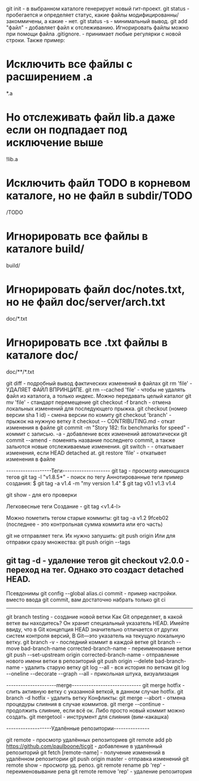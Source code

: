 git init - в выбранном каталоге генерирует новый гит-проект.
git status - пробегается и определяет статус, какие файлы модифицированны/закоммичены, а какие - нет. git status -s - минимальный вывод.
git add "файл" - добавляет файл к отслеживанию. 
Игнорировать файлы можно при помощи файла .gitignore. - принимает любые регулярки с новой строки.
Также пример:
# Исключить все файлы с расширением .a
*.a

# Но отслеживать файл lib.a даже если он подпадает под исключение выше
!lib.a

# Исключить файл TODO в корневом каталоге, но не файл в subdir/TODO
/TODO

# Игнорировать все файлы в каталоге build/
build/

# Игнорировать файл doc/notes.txt, но не файл doc/server/arch.txt
doc/*.txt

# Игнорировать все .txt файлы в каталоге doc/
doc/**/*.txt

git diff - подробный вывод фактических изменений в файлах
git rm 'file' - УДАЛЯЕТ ФАЙЛ ВПРИНЦИПЕ.  git rm --cached 'file' - чтобы не удалять файл из каталога, а только индекс. Можно передавать целый каталог
git mv 'file' - стандарт перемещение
git checkout -f branch - отмена локальных изменений для последующего прыжка.
git checkout (номер версии sha 1 id) - смена версии по комиту
git checkout 'branch' - прыжок на нужную ветку
it checkout -- CONTRIBUTING.md - откат изменения в файле
git commit -m "Story 182: fix benchmarks for speed" - коммит с записью. -a - добавление всех изменений автоматически
git commit --amend - поменять название последнего commit, а также зальются новые отслеживаемые изменения.
git switch -     - откатывает изменения, если HEAD detached at.
git restore 'file' - откатывет изменения в файле

-------------------Теги--------------------
git tag - просмотр имеющихся тегов
git tag -l "v1.8.5*" - поиск по тегу
Аннотированные теги пример создания:
$ git tag -a v1.4 -m "my version 1.4"
$ git tag
v0.1
v1.3
v1.4

git show <tag> - для его проверки

Легковесные теги
Создание - git tag <v1.4-l>

Можно пометить тегом старые коммиты:
git tag -a v1.2 9fceb02 (последнее - это контрольная сумма коммита или его часть)

git не отправляет теги. Их нужно запушить:
git push origin <tagname>
Или для отправки сразу множества:
git push origin --tags

git tag -d <tagname> - удаление тегов
git checkout v2.0.0 - переход на тег. Однако это создаст detached HEAD. 
--------------------------------
Псевдонимы
git config --global alias.ci commit - пример настройки. вместо ввода git commit, вам достаточно набрать только git ci



-----------------------------------
git branch testing - создание новой ветки
Как Git определяет, в какой ветке вы находитесь? Он хранит специальный указатель HEAD. 
Имейте ввиду, что в Git концепция HEAD значительно отличается от других систем контроля версий,
В Git—это указатель на текущую локальную ветку.
git branch -v - последний коммит в каждой ветке
git branch --move bad-branch-name corrected-branch-name - переименование ветки
git push --set-upstream origin corrected-branch-name - отправление нового имени ветки в репозиторий
git push origin --delete bad-branch-name - удалить старую ветку
git log --all - вся история по веткам
git log --oneline --decorate --graph --all - прикольная штука, визуализация


---------------------merge-----------------------------
git merge hotfix - слить активную ветку с указанной веткой, в данном случае hotfix.
git branch -d hotfix - удалить ветку
Конфликты:
git merge --abort - отмена процедуры слияния в случае коммитов.
git merge --continue - продолжить слияние, если всё ок. Либо просто новый коммит можно создать.
git mergetool - инструмент для слияния (вим-какашка)


-------------------Удалённые репозитории---------------

git remote - просмотр удалённых репозиториев
git remote add pb https://github.com/paulboone/ticgit - добавление в удалённый репозиторий
git fetch [remote-name] - получение изменений в удалённом репозитории
git push origin master - отправка изменений
git remote show <remote> - просмотр уд. репоз.
git remote rename pb 'rep' - переименовывание репа
git remote remove 'rep' - удаление репозитория

